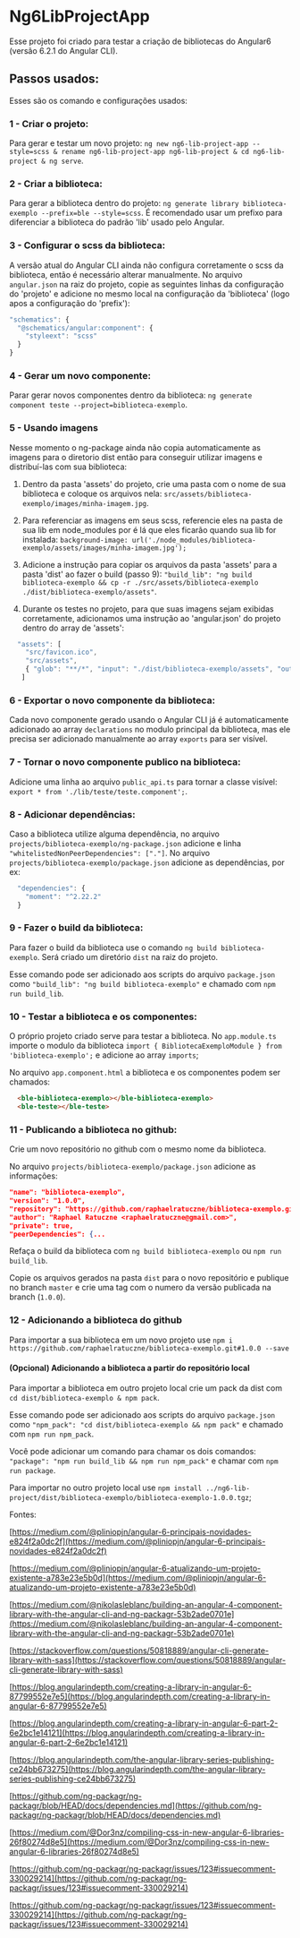 # Ng6LibProjectApp

Esse projeto foi criado para testar a criação de bibliotecas do Angular6 (versão 6.2.1 do Angular CLI).

## Passos usados:

Esses são os comando e configurações usados:

### 1 - Criar o projeto:

Para gerar e testar um novo projeto: `ng new ng6-lib-project-app --style=scss & rename ng6-lib-project-app ng6-lib-project & cd ng6-lib-project & ng serve`.

### 2 - Criar a biblioteca:

Para gerar a biblioteca dentro do projeto: `ng generate library biblioteca-exemplo --prefix=ble --style=scss`. É recomendado usar um prefixo para diferenciar a biblioteca do padrão 'lib' usado pelo Angular.

### 3 - Configurar o scss da biblioteca:

A versão atual do Angular CLI ainda não configura corretamente o scss da biblioteca, então é necessário alterar manualmente.
No arquivo `angular.json` na raiz do projeto, copie as seguintes linhas da configuração do 'projeto' e adicione no mesmo local na configuração da 'biblioteca' (logo apos a configuração do 'prefix'):

```javascript
"schematics": {
  "@schematics/angular:component": {
    "styleext": "scss"
  }
}
```

### 4 - Gerar um novo componente:

Parar gerar novos componentes dentro da biblioteca: `ng generate component teste --project=biblioteca-exemplo`.

### 5 - Usando imagens

Nesse momento o ng-package ainda não copia automaticamente as imagens para o diretorio dist então para conseguir utilizar imagens e distribuí-las com sua biblioteca:

1. Dentro da pasta 'assets' do projeto, crie uma pasta com o nome de sua biblioteca e coloque os arquivos nela: `src/assets/biblioteca-exemplo/images/minha-imagem.jpg`.

2. Para referenciar as imagens em seus scss, referencie eles na pasta de sua lib em node_modules por é lá que eles ficarão quando sua lib for instalada: `background-image: url('./node_modules/biblioteca-exemplo/assets/images/minha-imagem.jpg');`

3. Adicione a instrução para copiar os arquivos da pasta 'assets' para a pasta 'dist' ao fazer o build (passo 9): `"build_lib": "ng build biblioteca-exemplo && cp -r ./src/assets/biblioteca-exemplo ./dist/biblioteca-exemplo/assets"`.

4. Durante os testes no projeto, para que suas imagens sejam exibidas corretamente, adicionamos uma instrução ao 'angular.json' do projeto dentro do array de 'assets':

```javascript
  "assets": [
    "src/favicon.ico",
    "src/assets",
    { "glob": "**/*", "input": "./dist/biblioteca-exemplo/assets", "output": "./node_modules/biblioteca-exemplo/assets" }
   ]
```

### 6 - Exportar o novo componente da biblioteca:

Cada novo componente gerado usando o Angular CLI já é automaticamente adicionado ao array `declarations` no modulo principal da biblioteca, mas ele precisa ser adicionado manualmente ao array `exports` para ser visível.

### 7 - Tornar o novo componente publico na biblioteca:

Adicione uma linha ao arquivo `public_api.ts` para tornar a classe visível: `export * from './lib/teste/teste.component';`.

### 8 - Adicionar dependências:

Caso a biblioteca utilize alguma dependência, no arquivo `projects/biblioteca-exemplo/ng-package.json` adicione e linha `"whitelistedNonPeerDependencies": ["."]`.
No arquivo `projects/biblioteca-exemplo/package.json` adicione as dependências, por ex:

```javascript
  "dependencies": {
    "moment": "^2.22.2"
  }
```

### 9 - Fazer o build da biblioteca:

Para fazer o build da biblioteca use o comando `ng build biblioteca-exemplo`. Será criado um diretório `dist` na raiz do projeto.

Esse comando pode ser adicionado aos scripts do arquivo `package.json` como `"build_lib": "ng build biblioteca-exemplo"` e chamado com `npm run build_lib`.

### 10 - Testar a biblioteca e os componentes:

O próprio projeto criado serve para testar a biblioteca. No `app.module.ts` importe o modulo da biblioteca `import { BibliotecaExemploModule } from 'biblioteca-exemplo';` e adicione ao array `imports`;

No arquivo `app.component.html` a biblioteca e os componentes podem ser chamados:

```html
  <ble-biblioteca-exemplo></ble-biblioteca-exemplo>
  <ble-teste></ble-teste>
```

### 11 - Publicando a biblioteca no github:

Crie um novo repositório no github com o mesmo nome da biblioteca.

No arquivo `projects/biblioteca-exemplo/package.json` adicione as informações:

```json
"name": "biblioteca-exemplo",
"version": "1.0.0",
"repository": "https://github.com/raphaelratuczne/biblioteca-exemplo.git",
"author": "Raphael Ratuczne <raphaelratuczne@gmail.com>",
"private": true,
"peerDependencies": {...
```

Refaça o build da biblioteca com `ng build biblioteca-exemplo` ou `npm run build_lib`.

Copie os arquivos gerados na pasta `dist` para o novo repositório e publique no branch `master` e crie uma tag com o numero da versão publicada na branch (`1.0.0`).

### 12 - Adicionando a biblioteca do github

Para importar a sua biblioteca em um novo projeto use `npm i https://github.com/raphaelratuczne/biblioteca-exemplo.git#1.0.0 --save`

#### (Opcional) Adicionando a biblioteca a partir do repositório local

Para importar a biblioteca em outro projeto local crie um pack da dist com `cd dist/biblioteca-exemplo & npm pack`.

Esse comando pode ser adicionado aos scripts do arquivo `package.json` como `"npm_pack": "cd dist/biblioteca-exemplo && npm pack"` e chamado com `npm run npm_pack`.

Você pode adicionar um comando para chamar os dois comandos: `"package": "npm run build_lib && npm run npm_pack"` e chamar com `npm run package`.

Para importar no outro projeto local use `npm install ../ng6-lib-project/dist/biblioteca-exemplo/biblioteca-exemplo-1.0.0.tgz`;



Fontes:

[https://medium.com/@pliniopjn/angular-6-principais-novidades-e824f2a0dc2f](https://medium.com/@pliniopjn/angular-6-principais-novidades-e824f2a0dc2f)

[https://medium.com/@pliniopjn/angular-6-atualizando-um-projeto-existente-a783e23e5b0d](https://medium.com/@pliniopjn/angular-6-atualizando-um-projeto-existente-a783e23e5b0d)

[https://medium.com/@nikolasleblanc/building-an-angular-4-component-library-with-the-angular-cli-and-ng-packagr-53b2ade0701e](https://medium.com/@nikolasleblanc/building-an-angular-4-component-library-with-the-angular-cli-and-ng-packagr-53b2ade0701e)

[https://stackoverflow.com/questions/50818889/angular-cli-generate-library-with-sass](https://stackoverflow.com/questions/50818889/angular-cli-generate-library-with-sass)

[https://blog.angularindepth.com/creating-a-library-in-angular-6-87799552e7e5](https://blog.angularindepth.com/creating-a-library-in-angular-6-87799552e7e5)

[https://blog.angularindepth.com/creating-a-library-in-angular-6-part-2-6e2bc1e14121](https://blog.angularindepth.com/creating-a-library-in-angular-6-part-2-6e2bc1e14121)

[https://blog.angularindepth.com/the-angular-library-series-publishing-ce24bb673275](https://blog.angularindepth.com/the-angular-library-series-publishing-ce24bb673275)

[https://github.com/ng-packagr/ng-packagr/blob/HEAD/docs/dependencies.md](https://github.com/ng-packagr/ng-packagr/blob/HEAD/docs/dependencies.md)

[https://medium.com/@Dor3nz/compiling-css-in-new-angular-6-libraries-26f80274d8e5](https://medium.com/@Dor3nz/compiling-css-in-new-angular-6-libraries-26f80274d8e5)

[https://github.com/ng-packagr/ng-packagr/issues/123#issuecomment-330029214](https://github.com/ng-packagr/ng-packagr/issues/123#issuecomment-330029214)

[https://github.com/ng-packagr/ng-packagr/issues/123#issuecomment-330029214](https://github.com/ng-packagr/ng-packagr/issues/123#issuecomment-330029214)
